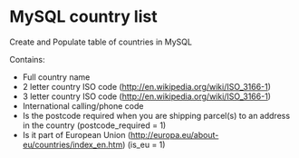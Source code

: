 MySQL country list
==================

Create and Populate table of countries in MySQL

Contains:
- Full country name
- 2 letter country ISO code (http://en.wikipedia.org/wiki/ISO_3166-1)
- 3 letter country ISO code (http://en.wikipedia.org/wiki/ISO_3166-1)
- International calling/phone code
- Is the postcode required when you are shipping parcel(s) to an address in the country (postcode_required = 1)
- Is it part of European Union (http://europa.eu/about-eu/countries/index_en.htm) (is_eu = 1)